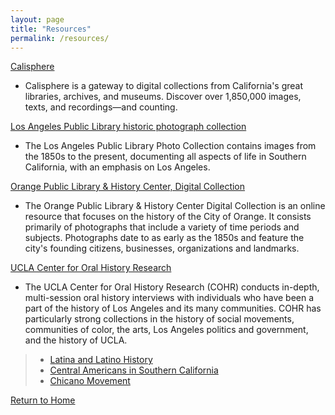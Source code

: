 ```yaml
---
layout: page
title: "Resources"
permalink: /resources/
---
```


[Calisphere](https://calisphere.org/) 
* Calisphere is a gateway to digital collections from California's great libraries, archives, and museums. Discover over 1,850,000 images, texts, and recordings—and counting.

[Los Angeles Public Library historic photograph collection](https://tessa.lapl.org/photocol) 
* The Los Angeles Public Library Photo Collection contains images from the 1850s to the present, documenting all aspects of life in Southern California, with an emphasis on Los Angeles.

[Orange Public Library & History Center, Digital Collection](http://history.cityoforange.org/knowvation) 
* The Orange Public Library & History Center Digital Collection is an online resource that focuses on the history of the City of Orange. It consists primarily of photographs that include a variety of time periods and subjects. Photographs date to as early as the 1850s and feature the city's founding citizens, businesses, organizations and landmarks. 

[UCLA Center for Oral History Research](https://oralhistory.library.ucla.edu/)
* The UCLA Center for Oral History Research (COHR) conducts in-depth, multi-session oral history interviews with individuals who have been a part of the history of Los Angeles and its many communities. COHR has particularly strong collections in the history of social movements, communities of color, the arts, Los Angeles politics and government, and the history of UCLA.

>* [Latina and Latino History](https://oralhistory.library.ucla.edu/?f%5Bsubject_topic_facet%5D%5B%5D=Latina+and+Latino+History)
>* [Central Americans in Southern California](https://oralhistory.library.ucla.edu/?f%5Bsubject_topic_facet%5D%5B%5D=Central+Americans+in+Southern+California)
>* [Chicano Movement](https://oralhistory.library.ucla.edu/?f%5Bsubject_topic_facet%5D%5B%5D=Chicano+Movement)

[Return to Home](https://uclachicanxstudies.github.io/BarrioSuburbanisms/)
